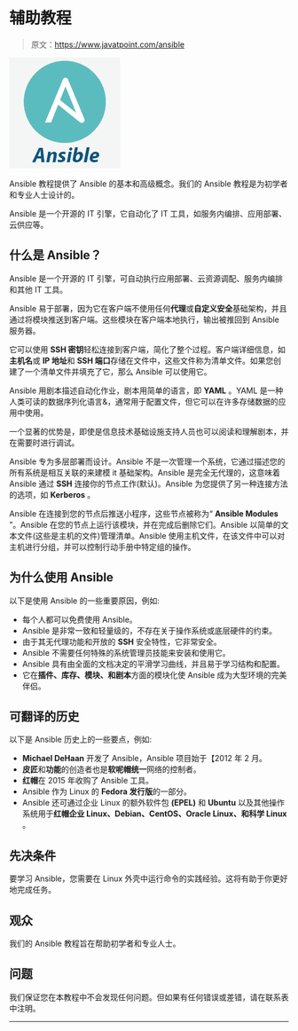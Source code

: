 # 辅助教程

> 原文：<https://www.javatpoint.com/ansible>

![Ansible Tutorial](img/e356f76805a50ebea44877932604215a.png)

Ansible 教程提供了 Ansible 的基本和高级概念。我们的 Ansible 教程是为初学者和专业人士设计的。

Ansible 是一个开源的 IT 引擎，它自动化了 IT 工具，如服务内编排、应用部署、云供应等。

## 什么是 Ansible？

Ansible 是一个开源的 IT 引擎，可自动执行应用部署、云资源调配、服务内编排和其他 IT 工具。

Ansible 易于部署，因为它在客户端不使用任何**代理**或**自定义安全**基础架构，并且通过将模块推送到客户端。这些模块在客户端本地执行，输出被推回到 Ansible 服务器。

它可以使用 **SSH 密钥**轻松连接到客户端，简化了整个过程。客户端详细信息，如**主机名**或 **IP 地址**和 **SSH 端口**存储在文件中，这些文件称为清单文件。如果您创建了一个清单文件并填充了它，那么 Ansible 可以使用它。

Ansible 用剧本描述自动化作业，剧本用简单的语言，即 **YAML** 。YAML 是一种人类可读的数据序列化语言&，通常用于配置文件，但它可以在许多存储数据的应用中使用。

一个显著的优势是，即使是信息技术基础设施支持人员也可以阅读和理解剧本，并在需要时进行调试。

Ansible 专为多层部署而设计。Ansible 不是一次管理一个系统，它通过描述您的所有系统是相互关联的来建模 it 基础架构。Ansible 是完全无代理的，这意味着 Ansible 通过 **SSH** 连接你的节点工作(默认)。Ansible 为您提供了另一种连接方法的选项，如 **Kerberos** 。

Ansible 在连接到您的节点后推送小程序，这些节点被称为“ **Ansible Modules** ”。Ansible 在您的节点上运行该模块，并在完成后删除它们。Ansible 以简单的文本文件(这些是主机的文件)管理清单。Ansible 使用主机文件，在该文件中可以对主机进行分组，并可以控制行动手册中特定组的操作。

## 为什么使用 Ansible

以下是使用 Ansible 的一些重要原因，例如:

*   每个人都可以免费使用 Ansible。
*   Ansible 是非常一致和轻量级的，不存在关于操作系统或底层硬件的约束。
*   由于其无代理功能和开放的 **SSH** 安全特性，它非常安全。
*   Ansible 不需要任何特殊的系统管理员技能来安装和使用它。
*   Ansible 具有由全面的文档决定的平滑学习曲线，并且易于学习结构和配置。
*   它在**插件、库存、模块、**和**剧本**方面的模块化使 Ansible 成为大型环境的完美伴侣。

## 可翻译的历史

以下是 Ansible 历史上的一些要点，例如:

*   **Michael DeHaan** 开发了 Ansible，Ansible 项目始于【2012 年 2 月。
*   **皮匠**和**功能**的创造者也是**软呢帽统一**网络的控制者。
*   **红帽**在 2015 年收购了 Ansible 工具。
*   Ansible 作为 Linux 的 **Fedora 发行版**的一部分。
*   Ansible 还可通过企业 Linux 的额外软件包 **(EPEL)** 和 **Ubuntu** 以及其他操作系统用于**红帽企业 Linux、Debian、CentOS、Oracle Linux、**和**科学 Linux** 。

## 先决条件

要学习 Ansible，您需要在 Linux 外壳中运行命令的实践经验。这将有助于你更好地完成任务。

## 观众

我们的 Ansible 教程旨在帮助初学者和专业人士。

## 问题

我们保证您在本教程中不会发现任何问题。但如果有任何错误或差错，请在联系表中注明。

* * *